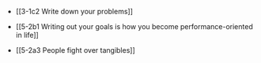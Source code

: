 - [[3-1c2 Write down your problems]]
- [[5-2b1 Writing out your goals is how you become performance-oriented in life]]

- [[5-2a3 People fight over tangibles]]
